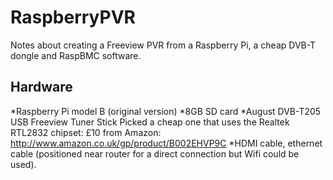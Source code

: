 RaspberryPVR
============

Notes about creating a Freeview PVR from a Raspberry Pi, a cheap DVB-T dongle and RaspBMC software.

Hardware
--------

*Raspberry Pi model B (original version)
*8GB SD card
*August DVB-T205 USB Freeview Tuner Stick
  Picked a cheap one that uses the Realtek RTL2832 chipset:
  £10 from Amazon: http://www.amazon.co.uk/gp/product/B002EHVP9C
*HDMI cable, ethernet cable (positioned near router for a direct connection but Wifi could be used).

 
